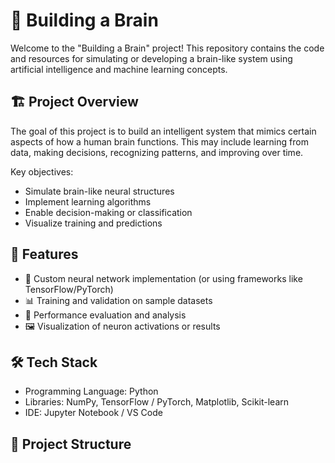 # 🧠 Building a Brain

Welcome to the "Building a Brain" project! This repository contains the code and resources for simulating or developing a brain-like system using artificial intelligence and machine learning concepts.

## 🏗️ Project Overview

The goal of this project is to build an intelligent system that mimics certain aspects of how a human brain functions. This may include learning from data, making decisions, recognizing patterns, and improving over time.

Key objectives:
- Simulate brain-like neural structures
- Implement learning algorithms
- Enable decision-making or classification
- Visualize training and predictions

## 🚀 Features

- 🧠 Custom neural network implementation (or using frameworks like TensorFlow/PyTorch)
- 📊 Training and validation on sample datasets
- 🧪 Performance evaluation and analysis
- 🖼️ Visualization of neuron activations or results

## 🛠️ Tech Stack

- Programming Language: Python
- Libraries: NumPy, TensorFlow / PyTorch, Matplotlib, Scikit-learn
- IDE: Jupyter Notebook / VS Code

## 📁 Project Structure

